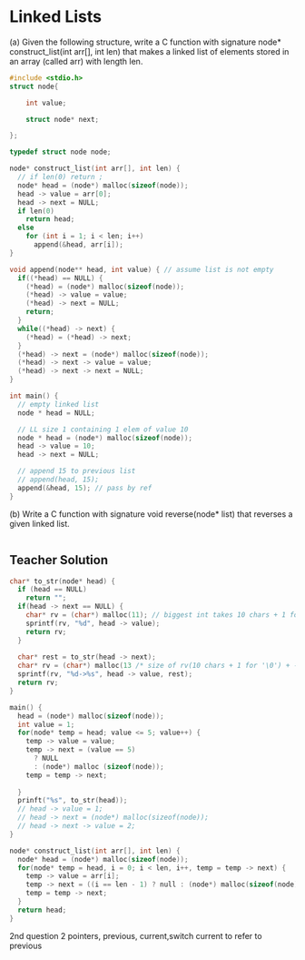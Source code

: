 # Linked Lists

(a) Given the following structure, write a C function with signature node* construct_list(int arr[], int len) that makes a linked list of elements stored in an array (called arr) with length len.



```C
#include <stdio.h>
struct node{

    int value;

    struct node* next;

};

typedef struct node node;

node* construct_list(int arr[], int len) {
  // if len(0) return ;
  node* head = (node*) malloc(sizeof(node));
  head -> value = arr[0];
  head -> next = NULL;
  if len(0)
    return head;
  else
    for (int i = 1; i < len; i++)
      append(&head, arr[i]);
}

void append(node** head, int value) { // assume list is not empty
  if((*head) == NULL) {
    (*head) = (node*) malloc(sizeof(node));
    (*head) -> value = value;
    (*head) -> next = NULL;
    return;
  }
  while((*head) -> next) {
    (*head) = (*head) -> next;
  }
  (*head) -> next = (node*) malloc(sizeof(node));
  (*head) -> next -> value = value;
  (*head) -> next -> next = NULL;
}

int main() {
  // empty linked list
  node * head = NULL;

  // LL size 1 containing 1 elem of value 10
  node * head = (node*) malloc(sizeof(node));
  head -> value = 10;
  head -> next = NULL;

  // append 15 to previous list
  // append(head, 15);
  append(&head, 15); // pass by ref
}
```

(b) Write a C function with signature void reverse(node* list) that reverses a given linked list.
```C

```

## Teacher Solution
```C
char* to_str(node* head) {
  if (head == NULL)
    return "";
  if(head -> next == NULL) {
    char* rv = (char*) malloc(11); // biggest int takes 10 chars + 1 for '\0'
    sprintf(rv, "%d", head -> value);
    return rv;
  }
  
  char* rest = to_str(head -> next);
  char* rv = (char*) malloc(13 /* size of rv(10 chars + 1 for '\0') + -> (2 chars) */ + strlen(rest));
  sprintf(rv, "%d->%s", head -> value, rest);
  return rv;
}

main() {
  head = (node*) malloc(sizeof(node));
  int value = 1;
  for(node* temp = head; value <= 5; value++) {
    temp -> value = value;
    temp -> next = (value == 5)
      ? NULL 
      : (node*) malloc (sizeof(node));
    temp = temp -> next;
    
  }
  prinft("%s", to_str(head));
  // head -> value = 1;
  // head -> next = (node*) malloc(sizeof(node));
  // head -> next -> value = 2;
}

node* construct_list(int arr[], int len) {
  node* head = (node*) malloc(sizeof(node));
  for(node* temp = head, i = 0; i < len, i++, temp = temp -> next) {
    temp -> value = arr[i];
    temp -> next = ((i == len - 1) ? null : (node*) malloc(sizeof(node)));
    temp = temp -> next;
  }
  return head;
}
```

2nd question
2 pointers, previous, current,switch current to refer to previous
